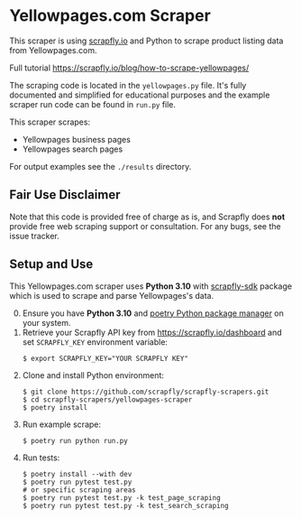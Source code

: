 # Yellowpages.com Scraper

This scraper is using [scrapfly.io](https://scrapfly.io/) and Python to scrape product listing data from Yellowpages.com. 

Full tutorial <https://scrapfly.io/blog/how-to-scrape-yellowpages/>

The scraping code is located in the `yellowpages.py` file. It's fully documented and simplified for educational purposes and the example scraper run code can be found in `run.py` file.

This scraper scrapes:
- Yellowpages business pages
- Yellowpages search pages

For output examples see the `./results` directory.

## Fair Use Disclaimer

Note that this code is provided free of charge as is, and Scrapfly does __not__ provide free web scraping support or consultation. For any bugs, see the issue tracker.

## Setup and Use

This Yellowpages.com scraper uses __Python 3.10__ with [scrapfly-sdk](https://pypi.org/project/scrapfly-sdk/) package which is used to scrape and parse Yellowpages's data.

0. Ensure you have __Python 3.10__ and [poetry Python package manager](https://python-poetry.org/docs/#installation) on your system.
1. Retrieve your Scrapfly API key from <https://scrapfly.io/dashboard> and set `SCRAPFLY_KEY` environment variable:
    ```shell
    $ export SCRAPFLY_KEY="YOUR SCRAPFLY KEY"
    ```
2. Clone and install Python environment:
    ```shell
    $ git clone https://github.com/scrapfly/scrapfly-scrapers.git
    $ cd scrapfly-scrapers/yellowpages-scraper
    $ poetry install
    ```
3. Run example scrape:
    ```shell
    $ poetry run python run.py
    ```
4. Run tests:
    ```shell
    $ poetry install --with dev
    $ poetry run pytest test.py
    # or specific scraping areas
    $ poetry run pytest test.py -k test_page_scraping
    $ poetry run pytest test.py -k test_search_scraping
    ```